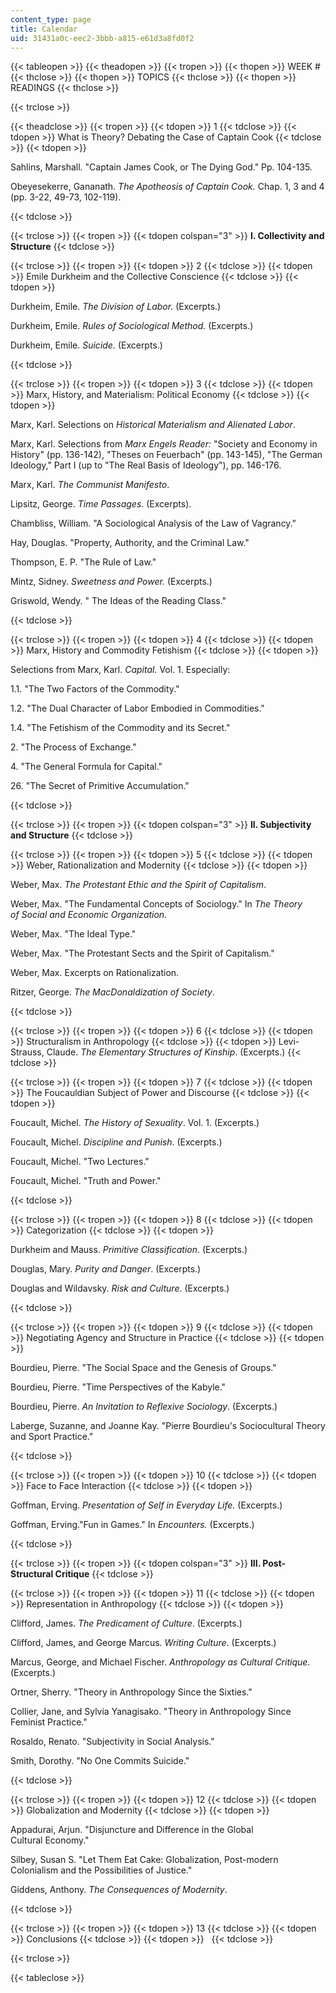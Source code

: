 ```yaml
---
content_type: page
title: Calendar
uid: 31431a0c-eec2-3bbb-a815-e61d3a8fd0f2
---
```


{{< tableopen >}}
{{< theadopen >}}
{{< tropen >}}
{{< thopen >}}
WEEK #
{{< thclose >}}
{{< thopen >}}
TOPICS
{{< thclose >}}
{{< thopen >}}
READINGS
{{< thclose >}}

{{< trclose >}}

{{< theadclose >}}
{{< tropen >}}
{{< tdopen >}}
1
{{< tdclose >}}
{{< tdopen >}}
What is Theory? Debating the Case of Captain Cook
{{< tdclose >}}
{{< tdopen >}}


Sahlins, Marshall. "Captain James Cook, or The Dying God." Pp. 104-135.

Obeyesekerre, Gananath. _The Apotheosis of Captain Cook._ Chap. 1, 3 and 4 (pp. 3-22, 49-73, 102-119).


{{< tdclose >}}

{{< trclose >}}
{{< tropen >}}
{{< tdopen colspan="3" >}}
**I. Collectivity and Structure**
{{< tdclose >}}

{{< trclose >}}
{{< tropen >}}
{{< tdopen >}}
2
{{< tdclose >}}
{{< tdopen >}}
Emile Durkheim and the Collective Conscience
{{< tdclose >}}
{{< tdopen >}}


Durkheim, Emile. _The Division of Labor._ (Excerpts.)

Durkheim, Emile. _Rules of Sociological Method._ (Excerpts.)

Durkheim, Emile. _Suicide._ (Excerpts.)


{{< tdclose >}}

{{< trclose >}}
{{< tropen >}}
{{< tdopen >}}
3
{{< tdclose >}}
{{< tdopen >}}
Marx, History, and Materialism: Political Economy
{{< tdclose >}}
{{< tdopen >}}


Marx, Karl. Selections on _Historical Materialism and Alienated Labor_.

Marx, Karl. Selections from _Marx Engels Reader:_ "Society and Economy in History" (pp. 136-142), "Theses on Feuerbach" (pp. 143-145), "The German Ideology," Part I (up to "The Real Basis of Ideology"), pp. 146-176.

Marx, Karl. _The Communist Manifesto_.

Lipsitz, George. _Time Passages_. (Excerpts).

Chambliss, William. "A Sociological Analysis of the Law of Vagrancy."

Hay, Douglas. "Property, Authority, and the Criminal Law."

Thompson, E. P. "The Rule of Law."

Mintz, Sidney. _Sweetness and Power._ (Excerpts.)

Griswold, Wendy. " The Ideas of the Reading Class."


{{< tdclose >}}

{{< trclose >}}
{{< tropen >}}
{{< tdopen >}}
4
{{< tdclose >}}
{{< tdopen >}}
Marx, History and Commodity Fetishism
{{< tdclose >}}
{{< tdopen >}}


Selections from Marx, Karl. _Capital._ Vol. 1. Especially: 

1.1. "The Two Factors of the Commodity."

1.2. "The Dual Character of Labor Embodied in Commodities."

1.4. "The Fetishism of the Commodity and its Secret."

2\. "The Process of Exchange."

4\. "The General Formula for Capital."

26\. "The Secret of Primitive Accumulation."


{{< tdclose >}}

{{< trclose >}}
{{< tropen >}}
{{< tdopen colspan="3" >}}
**II. Subjectivity and Structure**
{{< tdclose >}}

{{< trclose >}}
{{< tropen >}}
{{< tdopen >}}
5
{{< tdclose >}}
{{< tdopen >}}
Weber, Rationalization and Modernity
{{< tdclose >}}
{{< tdopen >}}


Weber, Max. _The Protestant Ethic and the Spirit of Capitalism_.

Weber, Max. "The Fundamental Concepts of Sociology." In _The Theory of Social and Economic Organization._

Weber, Max. "The Ideal Type."

Weber, Max. "The Protestant Sects and the Spirit of Capitalism."

Weber, Max. Excerpts on Rationalization.

Ritzer, George. _The MacDonaldization of Society_.


{{< tdclose >}}

{{< trclose >}}
{{< tropen >}}
{{< tdopen >}}
6
{{< tdclose >}}
{{< tdopen >}}
Structuralism in Anthropology
{{< tdclose >}}
{{< tdopen >}}
Levi-Strauss, Claude. _The Elementary Structures of Kinship_. (Excerpts.)
{{< tdclose >}}

{{< trclose >}}
{{< tropen >}}
{{< tdopen >}}
7
{{< tdclose >}}
{{< tdopen >}}
The Foucauldian Subject of Power and Discourse
{{< tdclose >}}
{{< tdopen >}}


Foucault, Michel. _The History of Sexuality_. Vol. 1. (Excerpts.)

Foucault, Michel. _Discipline and Punish_. (Excerpts.)

Foucault, Michel. "Two Lectures."

Foucault, Michel. "Truth and Power."


{{< tdclose >}}

{{< trclose >}}
{{< tropen >}}
{{< tdopen >}}
8
{{< tdclose >}}
{{< tdopen >}}
Categorization
{{< tdclose >}}
{{< tdopen >}}


Durkheim and Mauss. _Primitive Classification_. (Excerpts.)

Douglas, Mary. _Purity and Danger_. (Excerpts.)

Douglas and Wildavsky. _Risk and Culture_. (Excerpts.)


{{< tdclose >}}

{{< trclose >}}
{{< tropen >}}
{{< tdopen >}}
9
{{< tdclose >}}
{{< tdopen >}}
Negotiating Agency and Structure in Practice
{{< tdclose >}}
{{< tdopen >}}


Bourdieu, Pierre. "The Social Space and the Genesis of Groups."

Bourdieu, Pierre. "Time Perspectives of the Kabyle."

Bourdieu, Pierre. _An Invitation to Reflexive Sociology_. (Excerpts.)

Laberge, Suzanne, and Joanne Kay. "Pierre Bourdieu's Sociocultural Theory and Sport Practice."


{{< tdclose >}}

{{< trclose >}}
{{< tropen >}}
{{< tdopen >}}
10
{{< tdclose >}}
{{< tdopen >}}
Face to Face Interaction
{{< tdclose >}}
{{< tdopen >}}


Goffman, Erving. _Presentation of Self in Everyday Life._ (Excerpts.)

Goffman, Erving."Fun in Games." In _Encounters._ (Excerpts.)


{{< tdclose >}}

{{< trclose >}}
{{< tropen >}}
{{< tdopen colspan="3" >}}
**III. Post-Structural Critique**
{{< tdclose >}}

{{< trclose >}}
{{< tropen >}}
{{< tdopen >}}
11
{{< tdclose >}}
{{< tdopen >}}
Representation in Anthropology
{{< tdclose >}}
{{< tdopen >}}


Clifford, James. _The Predicament of Culture_. (Excerpts.)

Clifford, James, and George Marcus. _Writing Culture_. (Excerpts.)

Marcus, George, and Michael Fischer. _Anthropology as Cultural Critique_. (Excerpts.)

Ortner, Sherry. "Theory in Anthropology Since the Sixties."

Collier, Jane, and Sylvia Yanagisako. "Theory in Anthropology Since Feminist Practice."

Rosaldo, Renato. "Subjectivity in Social Analysis."

Smith, Dorothy. "No One Commits Suicide."


{{< tdclose >}}

{{< trclose >}}
{{< tropen >}}
{{< tdopen >}}
12
{{< tdclose >}}
{{< tdopen >}}
Globalization and Modernity
{{< tdclose >}}
{{< tdopen >}}


Appadurai, Arjun. "Disjuncture and Difference in the Global Cultural Economy."

Silbey, Susan S. "Let Them Eat Cake: Globalization, Post-modern Colonialism and the Possibilities of Justice."

Giddens, Anthony. _The Consequences of Modernity_.


{{< tdclose >}}

{{< trclose >}}
{{< tropen >}}
{{< tdopen >}}
13
{{< tdclose >}}
{{< tdopen >}}
Conclusions
{{< tdclose >}}
{{< tdopen >}}
 
{{< tdclose >}}

{{< trclose >}}

{{< tableclose >}}